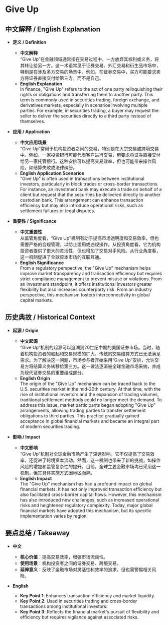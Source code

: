 # Give Up

## 中文解释 / English Explanation

* **定义 / Definition**  
  - **中文解释**  
    “Give Up”在金融领域通常指在交易过程中，一方放弃其权利或义务，将其转让给另一方。这一术语常见于证券交易、外汇交易和衍生品市场中，特别是在涉及多方交易的场景中。例如，在证券交易中，买方可能要求卖方将证券直接交付给第三方，而不是自己。  
  - **English Explanation**  
    In finance, "Give Up" refers to the act of one party relinquishing their rights or obligations and transferring them to another party. This term is commonly used in securities trading, foreign exchange, and derivatives markets, especially in scenarios involving multiple parties. For example, in securities trading, a buyer may request the seller to deliver the securities directly to a third party instead of themselves.

* **应用 / Application**  
  - **中文应用场景**  
    “Give Up”常用于机构投资者之间的交易，特别是在大宗交易或跨境交易中。例如，一家投资银行可能代表客户进行交易，但要求将证券直接交付给另一家托管银行。这种安排可以提高交易效率，但也可能带来操作风险，如结算失败或法律纠纷。  
  - **English Application Scenarios**  
    "Give Up" is often used in transactions between institutional investors, particularly in block trades or cross-border transactions. For instance, an investment bank may execute a trade on behalf of a client but request that the securities be delivered directly to another custodian bank. This arrangement can enhance transaction efficiency but may also introduce operational risks, such as settlement failures or legal disputes.

* **重要性 / Significance**  
  - **中文重要性**  
    从监管角度看，“Give Up”机制有助于提高市场透明度和交易效率，但也需要严格的合规管理，以防止滥用或违规操作。从投资角度看，它为机构投资者提供了更大的灵活性，但也增加了交易对手风险。从行业角度看，这一机制促进了全球资本市场的互联互通。  
  - **English Significance**  
    From a regulatory perspective, the "Give Up" mechanism helps improve market transparency and transaction efficiency but requires strict compliance management to prevent misuse or violations. From an investment standpoint, it offers institutional investors greater flexibility but also increases counterparty risk. From an industry perspective, this mechanism fosters interconnectivity in global capital markets.

## 历史典故 / Historical Context

* **起源 / Origin**  
  - **中文起源**  
    “Give Up”机制的起源可以追溯到20世纪中期的美国证券市场。当时，随着机构投资者的崛起和交易规模的扩大，传统的交易结算方式已无法满足需求。为了解决这一问题，市场参与者开始采用“Give Up”安排，允许交易方将结算义务转移给第三方。这一做法逐渐被全球金融市场采纳，并成为现代证券交易的重要组成部分。  
  - **English Origin**  
    The origin of the "Give Up" mechanism can be traced back to the U.S. securities market in the mid-20th century. At that time, with the rise of institutional investors and the expansion of trading volumes, traditional settlement methods could no longer meet the demand. To address this issue, market participants began adopting "Give Up" arrangements, allowing trading parties to transfer settlement obligations to third parties. This practice gradually gained acceptance in global financial markets and became an integral part of modern securities trading.

* **影响 / Impact**  
  - **中文影响**  
    “Give Up”机制对全球金融市场产生了深远影响。它不仅提高了交易效率，还促进了跨境资本流动。然而，这一机制也带来了新的挑战，如操作风险的增加和监管复杂性的提升。目前，全球主要金融市场均已采用这一机制，但其具体实施方式因地区而异。  
  - **English Impact**  
    The "Give Up" mechanism has had a profound impact on global financial markets. It has not only improved transaction efficiency but also facilitated cross-border capital flows. However, this mechanism has also introduced new challenges, such as increased operational risks and heightened regulatory complexity. Today, major global financial markets have adopted this mechanism, but its specific implementation varies by region.

## 要点总结 / Takeaway

* **中文**  
  - **核心价值**：提高交易效率，增强市场流动性。  
  - **使用场景**：机构投资者之间的证券交易、跨境交易。  
  - **延伸意义**：反映了金融市场对灵活性和效率的追求，但也需警惕相关风险。  

* **English**  
  - **Key Point 1**: Enhances transaction efficiency and market liquidity.  
  - **Key Point 2**: Used in securities trading and cross-border transactions among institutional investors.  
  - **Key Point 3**: Reflects the financial market's pursuit of flexibility and efficiency but requires vigilance against associated risks.